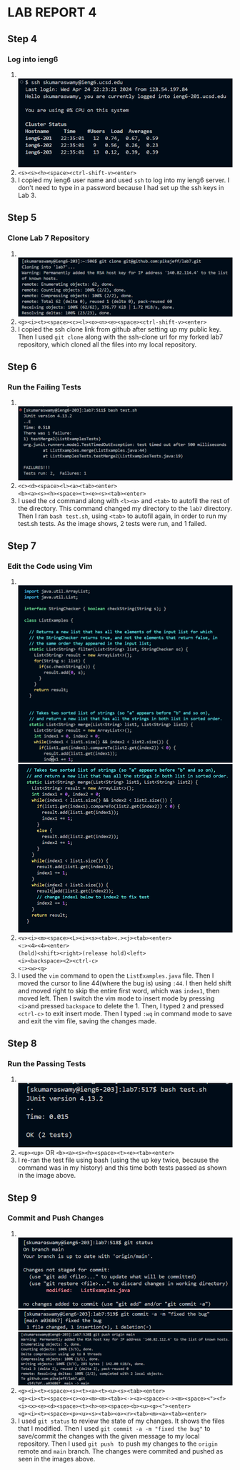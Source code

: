 # LAB REPORT 4
## Step 4 
### Log into ieng6
1. <br> ![Image](SSHLogin.png) <br>
2. `<s><s><h><space><ctrl-shift-v><enter>`<br>
3. I copied my ieng6 user name and used `ssh` to log into my ieng6 server. I don't need to type in a password because I had set up the ssh keys in Lab 3.
## Step 5
### Clone Lab 7 Repository
1. <br>![Image](GitCloneSSH.png) <br>
2. `<g><i><t><space><c><l><o><n><e><space><ctrl-shift-v><enter>` <br>
3. I copied the ssh clone link from github after setting up my public key. Then I used `git clone` along with the ssh-clone url for my forked lab7 repository, which cloned all the files into my local repository.
## Step 6
### Run the Failing Tests
1. <br>![Image](TestFailure.png) <br>
2. `<c><d><space><l><a><tab><enter>` <br> `<b><a><s><h><space><t><e><s><tab><enter>` <br>
3. I used the `cd` command along with `<l><a>` and `<tab>` to autofil the rest of the directory. This command changed my directory to the `lab7` directory. Then I ran `bash test.sh`, using `<tab>` to autofil again, in order to run my test.sh tests. As the image shows, 2 tests were run, and 1 failed.
## Step 7
### Edit the Code using Vim
1. <br>![Image](VimFile.png) <br> ![Image](BuggedLine.png) <br>
2. `<v><i><m><space><L><i><s><tab><.><j><tab><enter>` <br> `<:><4><4><enter>` <br> `(hold)<shift><right>(release hold)<left>` <br> `<i><backspace><2><ctrl-c>` <br>  `<:><w><q>` <br>
3. I used the `vim` command to open the `ListExamples.java` file. Then I moved the cursor to line 44(where the bug is) using `:44`. I then held shift and moved right to skip the entire first word, which was `index1`, then moved left. Then I switch the vim mode to insert mode by pressing `<i>`and pressed `backspace` to delete the 1. Then, I typed `2` and pressed `<ctrl-c>` to exit insert mode. Then I typed `:wq` in command mode to save and exit the vim file, saving the changes made.
## Step 8
### Run the Passing Tests
1. <br>![Image](TestPassed.png) <br>
2. `<up><up>` OR `<b><a><s><h><space><t><e><tab><enter>` 
3. I re-ran the test file using bash (using the up key twice, because the command was in my history) and this time both tests passed as shown in the image above.
## Step 9
### Commit and Push Changes
1. <br>![Image](GitStatus.png) <br> ![Image](GitCommit.png) <br> ![Image](GitPush.png) <br>
2. `<g><i><t><space><s><t><a><t><u><s><tab><enter>` <br> `<g><i><t><space><c><o><m><m><tab><-><a><space><-><m><space><"><f><i><x><e><d><space><t><h><e><space><b><u><g><"><enter>` <br> `<g><i><t><space><p><u><s><tab><o><r><tab><m><a><tab><enter>` <br>
3. I used `git status` to review the state of my changes. It shows the files that I modified. Then I used  `git commit -a -m "fixed the bug"` to save/commit the changes with the given message to my local repository. Then I used `git push ` to push my changes to the `origin` remote and  `main` branch. The changes were commited and pushed as seen in the images above.
